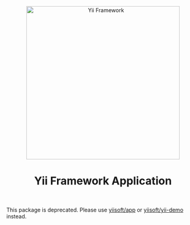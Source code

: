 <p align="center">
    <a href="http://www.yiiframework.com/" target="_blank">
        <img src="https://www.yiiframework.com/files/logo/yii.png" width="400" alt="Yii Framework" />
    </a>
    <h1 align="center">Yii Framework Application</h1>
    <br>
</p>


This package is deprecated. Please use [yiisoft/app](https://github.com/yiisoft/app) or [yiisoft/yii-demo](https://github.com/yiisoft/yii-demo) instead.
